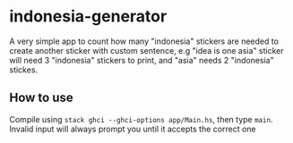 # indonesia-generator
A very simple app to count how many "indonesia" stickers are needed to create another sticker with custom sentence,
e.g "idea is one asia" sticker will need 3 "indonesia" stickers to print, and "asia" needs 2 "indonesia" stickes.

## How to use
Compile using `stack ghci --ghci-options app/Main.hs`, then type `main`. Invalid input will always prompt you until
it accepts the correct one
